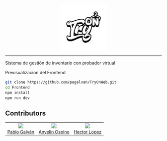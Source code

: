 <p align="center">
  <img src="https://github.com/pagalvan/TryOnWeb/blob/main/Frontend/public/logo.png" width="150" alt="Logo"/>
</p>

---

Sistema de gestión de inventario con probador virtual


Previsualizacion del Frontend
```bash
git clone https://github.com/pagalvan/TryOnWeb.git
cd Frontend
npm install
npm run dev
```

## Contributors
<table>
  <tr>
    <td align="center">
      <img src="https://avatars.githubusercontent.com/u/70029149?v=4" width="100"/><br />
      <a href="https://github.com/pagalvan">Pablo Galván</a><br />
    </td>
    <td align="center">
      <img src="https://avatars.githubusercontent.com/u/202590753?v=4" width="100"/><br />
      <a href="https://github.com/AnyeCOsp23">Anyelin Ospino</a><br />
    </td>
    <td align="center">
      <img src="https://avatars.githubusercontent.com/u/148993052?v=4" width="100"/><br />
      <a href="https://github.com/hx4m099">Hector Lopez</a><br />
    </td>

  </tr>
</table>

